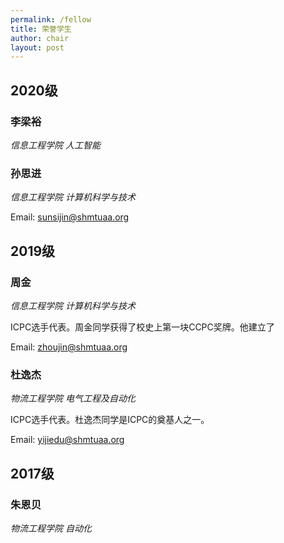 ```yaml
---
permalink: /fellow
title: 荣誉学生
author: chair
layout: post
---
```


## 2020级

### 李梁裕

_信息工程学院 人工智能_

### 孙思进

_信息工程学院 计算机科学与技术_


Email: [sunsijin@shmtuaa.org](mailto:sunsijin@shmtuaa.org)

## 2019级

### 周金

_信息工程学院 计算机科学与技术_

ICPC选手代表。周金同学获得了校史上第一块CCPC奖牌。他建立了

Email: [zhoujin@shmtuaa.org](mailto:zhoujin@shmtuaa.org)


###  杜逸杰

_物流工程学院 电气工程及自动化_

ICPC选手代表。杜逸杰同学是ICPC的奠基人之一。

Email: [yijiedu@shmtuaa.org](mailto:yijiedu@shmtuaa.org)

## 2017级

### 朱恩贝

_物流工程学院 自动化_